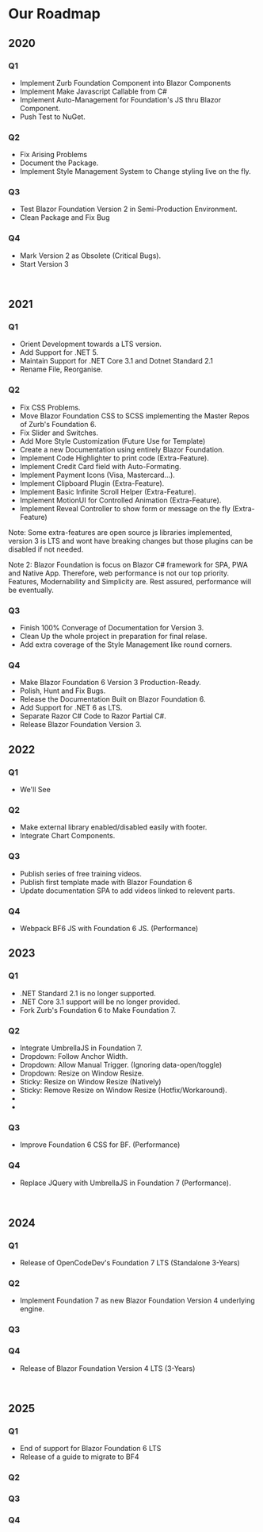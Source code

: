 # Our Roadmap

## 2020
### Q1
- Implement Zurb Foundation Component into Blazor Components
- Implement Make Javascript Callable from C#
- Implement Auto-Management for Foundation's JS thru Blazor Component.
- Push Test to NuGet.

### Q2
- Fix Arising Problems
- Document the Package.
- Implement Style Management System to Change styling live on the fly.

### Q3
- Test Blazor Foundation Version 2 in Semi-Production Environment.
- Clean Package and Fix Bug

### Q4
- Mark Version 2 as Obsolete (Critical Bugs).
- Start Version 3

<br/>

## 2021
### Q1
- Orient Development towards a LTS version.
- Add Support for .NET 5.
- Maintain Support for .NET Core 3.1 and Dotnet Standard 2.1
- Rename File, Reorganise.

### Q2
- Fix CSS Problems.
- Move Blazor Foundation CSS to SCSS implementing the Master Repos of Zurb's Foundation 6.
- Fix Slider and Switches.
- Add More Style Customization (Future Use for Template)
- Create a new Documentation using entirely Blazor Foundation.
- Implement Code Highlighter to print code (Extra-Feature).
- Implement Credit Card field with Auto-Formating.
- Implement Payment Icons (Visa, Mastercard...).
- Implement Clipboard Plugin (Extra-Feature).
- Implement Basic Infinite Scroll Helper (Extra-Feature).
- Implement MotionUI for Controlled Animation (Extra-Feature).
- Implement Reveal Controller to show form or message on the fly (Extra-Feature)

Note: Some extra-features are open source js libraries implemented, version 3 is LTS and wont have breaking changes but those plugins can be disabled if not needed.

Note 2: Blazor Foundation is focus on Blazor C# framework for SPA, PWA and Native App. Therefore, web performance is not our top priority. Features, Modernability and Simplicity are. Rest assured, performance will be eventually.

### Q3
- Finish 100% Converage of Documentation for Version 3.
- Clean Up the whole project in preparation for final relase.
- Add extra coverage of the Style Management like round corners.

### Q4
- Make Blazor Foundation 6 Version 3 Production-Ready.
- Polish, Hunt and Fix Bugs.
- Release the Documentation Built on Blazor Foundation 6.
- Add Support for .NET 6 as LTS.
- Separate Razor C# Code to Razor Partial C#.
- Release Blazor Foundation Version 3.

## 2022
### Q1
- We'll See
### Q2
- Make external library enabled/disabled easily with footer.
- Integrate Chart Components.
### Q3
- Publish series of free training videos.
- Publish first template made with Blazor Foundation 6
- Update documentation SPA to add videos linked to relevent parts.
### Q4
- Webpack BF6 JS with Foundation 6 JS. (Performance)


## 2023
### Q1
- .NET Standard 2.1 is no longer supported.
- .NET Core 3.1 support will be no longer provided. 
- Fork Zurb's Foundation 6 to Make Foundation 7.
### Q2
- Integrate UmbrellaJS in Foundation 7.
- Dropdown: Follow Anchor Width.
- Dropdown: Allow Manual Trigger. (Ignoring data-open/toggle)
- Dropdown: Resize on Window Resize.
- Sticky: Resize on Window Resize (Natively)
- Sticky: Remove Resize on Window Resize (Hotfix/Workaround).
- 
- 

### Q3
- Improve Foundation 6 CSS for BF. (Performance)
### Q4
- Replace JQuery with UmbrellaJS in Foundation 7 (Performance).

<br/>

## 2024
### Q1
- Release of OpenCodeDev's Foundation 7 LTS (Standalone 3-Years)
### Q2
- Implement Foundation 7 as new Blazor Foundation Version 4 underlying engine.
### Q3
### Q4
- Release of Blazor Foundation Version 4 LTS (3-Years)

<br/>

## 2025
### Q1
- End of support for Blazor Foundation 6 LTS
- Release of a guide to migrate to BF4
### Q2
### Q3
### Q4